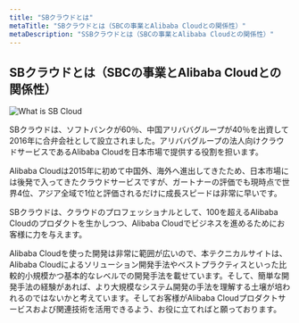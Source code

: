 ```yaml
---
title: "SBクラウドとは"
metaTitle: "SBクラウドとは（SBCの事業とAlibaba Cloudとの関係性）"
metaDescription: "SSBクラウドとは（SBCの事業とAlibaba Cloudとの関係性）"
---
```


## SBクラウドとは（SBCの事業とAlibaba Cloudとの関係性）


![What is SB Cloud](https://raw.githubusercontent.com/ohiro18/technical.site/master/content/introduction/images/1.1.PNG "What is SB Cloud")


SBクラウドは、ソフトバンクが60％、中国アリババグループが40％を出資して2016年に合弁会社として設立されました。アリババグループの法人向けクラウドサービスであるAlibaba Cloudを日本市場で提供する役割を担います。

Alibaba Cloudは2015年に初めて中国外、海外へ進出してきたため、日本市場には後発で入ってきたクラウドサービスですが、ガートナーの評価でも現時点で世界4位、アジア全域で1位と評価されるだけに成長スピードは非常に早いです。


SBクラウドは、クラウドのプロフェッショナルとして、100を超えるAlibaba Cloudのプロダクトを生かしつつ、Alibaba Cloudでビジネスを進めるためにお客様に力を与えます。


Alibaba Cloudを使った開発は非常に範囲が広いので、本テクニカルサイトは、Alibaba Cloudによるソリューション開発手法やベストプラクティスといった比較的小規模かつ基本的なレベルでの開発手法を載せています。そして、簡単な開発手法の経験があれば、より大規模なシステム開発の手法を理解する土壌が培われるのではないかと考えています。そしてお客様がAlibaba Cloudプロダクトサービスおよび関連技術を活用できるよう、お役に立てればと願っております。

